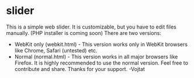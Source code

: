 # slider
This is a simple web slider. It is customizable, but you have to edit files manually.
(PHP installer is coming soon)
There are two versions:
- WebKit only (webkit.html) - This version works only in WebKit browsers like Chrome, Safari (untested) etc.
- Normal (normal.html) - This version works in all major browsers like Firefox.
It is highly recommended to use the normal version.
Feel free to contribute and share. Thanks for your support. -Vojtat
